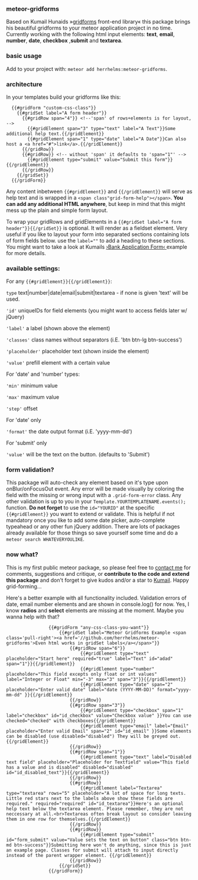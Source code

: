 ### meteor-gridforms

Based on Kumail Hunaids »[gridforms](https://github.com/kumailht/gridforms) front-end library« this package brings his beautiful gridforms to your meteor application project in no time. Currently working with the following html input elements:   **text**, **email**, **number**, **date**, **checkbox** ,**submit** and **textarea**.


### basic usage

Add to your project with: ```meteor add herrhelms:meteor-gridforms```.


### architecture

In your templates build your gridforms like this:

```
  {{#gridForm "custom-css-class"}} 
    {{#gridSet label="A form header"}}
      {{#gridRow span="4"}} <!--'span' of rows+elements is for layout, -->
        {{#gridElement span="3" type="text" label="A Text"}}Some additional help text.{{/gridElement}}
        {{#gridElement span="1" type="date" label="A Date"}}Can also host a <a href="#">link</a>.{{/gridElement}}
      {{/gridRow}}  
      {{#gridRow}} <!-- without 'span' it defaults to 'span="1"' -->
        {{#gridElement type="submit" value="Submit this form"}}{{/gridElement}}
      {{/gridRow}}  
    {{/gridSet}}
  {{/gridForm}}
```

Any content inbetween `{{#gridElement}}` and `{{/gridElement}}` will serve as help text and is wrapped in a `<span class"grid-form-help"></span>`. **You can add any additional HTML anywhere**, but keep in mind that this might mess up the plain and simple form layout. 

To wrap your gridRows and gridElements in a `{{#gridSet label="A form header"}}{{/gridSet}}` is optional. It will render as a fieldset element. Very useful if you like to layout your form into separated sections containing lots of form fields below.  use the `label=""` to add a heading to these sections. You might want to take a look at Kumails [›Bank Application Form‹ ](http://kumailht.com/gridforms/example.html) example for more details.

### available settings:

For any `{{#gridElement}}{{/gridElement}}`:

  `type`          text|number|date|email|submit|textarea - if none is given 'text' will be used.
  
  `'id'`          uniqueIDs for field elements (you might want to access fields later w/ jQuery)
  
  `'label'`       a label (shown above the element)
  
  `'classes'`     class names without separators (i.E. 'btn btn-lg btn-success')
  
  `'placeholder'` placeholder text (shown inside the element)  

  `'value'`       prefill element with a certain value

For 'date' and 'number' types:

  `'min'`         minimum value
  
  `'max'`         maximum value  

  `'step'`        offset

For 'date' only

  `'format'`      the date output format (i.E. 'yyyy-mm-dd')

For 'submit' only

  `'value'`       will be the text on the button. (defaults to 'Submit')


  
### form validation?

This package will auto-check any element based on it's type upon onBlur/onFocusOut event. Any error will be made visually by coloring the field with the missing or wrong input with a `.grid-form-error` class. Any other validation is up to you in your `Template.YOURTEMPLATENAME.events();` function. **Do not forget** to use the `id="YOURID"` at the specific `{{#gridElement}}` you want to extend or validate. This is helpful if not mandatory once you like to add some date picker, auto-complete typeahead or any other fun jQuery addition. There are lots of packages already available for those things so save yourself some time and do a `meteor search WHATEVERYOULIKE`.

### now what?

This is my first public meteor package, so please feel free to [contact me](https://twitter.com/herrhelms) for comments, suggestions and critique, or **contribute to the code and extend this package** and don't forget to give kudos and/or a star to [Kumail](https://github.com/kumailht). Happy grid-forming...

Here's a better example with all functionality included. Validation errors of date, email number elements and are shown in console.log() for now. 
Yes, I know **radios** and **select** elements are missing at the moment. Maybe you wanna help with that? 
 
```
				{{#gridForm "any-css-class-you-want"}} 
					{{#gridSet label="Meteor Gridforms Example <span class='pull-right'><a href='//github.com/herrhelms/meteor-gridforms'>Even html works in gridSet labels</a></span>"}}
						{{#gridRow span="6"}}	
							{{#gridElement type="text" placeholder="Start here" required="true" label="Text" id="adad" span="1"}}{{/gridElement}}
							{{#gridElement type="number" placeholder="This field excepts only float or int values" label="Integer or Float" min="-3" max="3" span="3"}}{{/gridElement}}
							{{#gridElement type="date" span="2" placeholder="Enter valid date" label="date (YYYY-MM-DD)" format="yyyy-mm-dd" }}{{/gridElement}}
						{{/gridRow}}	
						{{#gridRow span="3"}}	
							{{#gridElement type="checkbox" span="1" label="checkbox" id="id_checkbox" value="Checkbox value" }}You can use checked="checked" with checkboxes{{/gridElement}}
							{{#gridElement type="email" label="Email" placeholder="Enter valid Email" span="2" id="id_email" }}Some elements can be disabled (use disabled="disabled") They will be greyed out.{{/gridElement}}
						{{/gridRow}}	
						{{#gridRow span="1"}}	
							{{#gridElement type="text" label="Disabled text field" placeholder="Placeholder for Textfield" value="This field has a value and is disabled" disabled="disabled" id="id_disabled_text"}}{{/gridElement}}
						{{/gridRow}}	
						{{#gridRow}}	
							{{#gridElement label="Textarea" type="textarea" rows="5" placeholder="A lot of space for long texts. Little red stars next to the labels above show these fields are required." required="required" id="id_textarea"}}Here's an optional help text below the textarea element. Please remember, they are not neccessary at all.<br>Textareas often break layout so consider leaving them in one row for themselves.{{/gridElement}}
						{{/gridRow}}	
						{{#gridRow}}	
							{{#gridElement type="submit" id="form_submit" value="Value sets the text on button" class="btn btn-md btn-success"}}Submitting here won't do anything, since this is just an example page. Classes for submit will attach to input directly instead of the parent wrapper element. {{/gridElement}}
						{{/gridRow}}	
					{{/gridSet}}
				{{/gridForm}}
```
